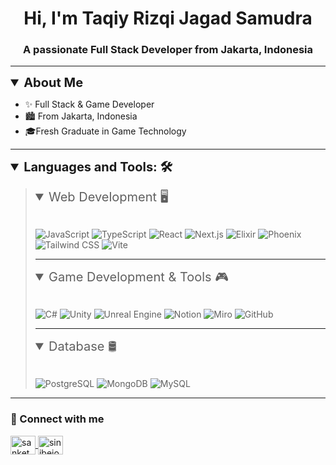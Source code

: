 <h1 align="center">Hi, I'm Taqiy Rizqi Jagad Samudra</h1>
<h3 align="center">A passionate Full Stack Developer from Jakarta, Indonesia</h3>

<hr>

<details open>
	<summary style="font-size: 20px; font-weight:bold;">About Me</summary>

- ✨ Full Stack & Game Developer
- 🏙️ From Jakarta, Indonesia
- 🎓Fresh Graduate in Game Technology 

</details>

---

<details open>
	<summary style="font-size: 20px; font-weight:bold;">Languages and Tools: 🛠️ </summary>
		<blockquote>

<details open><summary style="font-size: 20px; ">Web Development 🖥️
 </summary>
&nbsp;

![JavaScript](https://img.shields.io/badge/JavaScript-F7DF1E?style=for-the-badge&logo=javascript&logoColor=black)
![TypeScript](https://img.shields.io/badge/TypeScript-007ACC?style=for-the-badge&logo=typescript&logoColor=white)
![React](https://img.shields.io/badge/React-20232A?style=for-the-badge&logo=react&logoColor=61DAFB)
![Next.js](https://img.shields.io/badge/Next.js-black?style=for-the-badge&logo=next.js&logoColor=white)
![Elixir](https://img.shields.io/badge/Elixir-4E2A8E?style=for-the-badge&logo=elixir&logoColor=white)
![Phoenix](https://img.shields.io/badge/phoenix-E64B44?style=for-the-badge&logo=phoenix&logoColor=white)
![Tailwind CSS](https://img.shields.io/badge/Tailwind_CSS-38B2AC?style=for-the-badge&logo=tailwind-css&logoColor=white)
![Vite](https://img.shields.io/badge/Vite-646CFF?style=for-the-badge&logo=vite&logoColor=white)

</details>

---

<details open><summary style="font-size: 20px; ">Game Development & Tools 🎮</summary>
&nbsp;

![C#](https://img.shields.io/badge/C%23-239120?style=for-the-badge&logo=c-sharp&logoColor=white)
![Unity](https://img.shields.io/badge/Unity-black?style=for-the-badge&logo=unity&logoColor=white)
![Unreal Engine](https://img.shields.io/badge/Unreal_Engine-000000?style=for-the-badge&logo=unreal-engine&logoColor=white)
![Notion](https://img.shields.io/badge/Notion-000000?style=for-the-badge&logo=notion&logoColor=white)
![Miro](https://img.shields.io/badge/Miro-050730?style=for-the-badge&logo=miro&logoColor=white)
![GitHub](https://img.shields.io/badge/GitHub-100000?style=for-the-badge&logo=github&logoColor=white)

</details>

---

<details open><summary style="font-size: 20px; ">Database 🛢️</summary>
&nbsp;

![PostgreSQL](https://img.shields.io/badge/PostgreSQL-316192?style=for-the-badge&logo=postgresql&logoColor=white)
![MongoDB](https://img.shields.io/badge/MongoDB-4EA94B?style=for-the-badge&logo=mongodb&logoColor=white)
![MySQL](https://img.shields.io/badge/MySQL-005C84?style=for-the-badge&logo=mysql&logoColor=white)

</details>

</blockquote>
</details>

---

### 🔗 Connect with me
<p align="left">
  <a href="https://www.linkedin.com/in/taqiy-rizqi-jagad-samudra" target="_blank">
    <img align="center" src="https://raw.githubusercontent.com/rahuldkjain/github-profile-readme-generator/master/src/images/icons/Social/linked-in-alt.svg" alt="sanketbodake" height="30" width="40" />
  </a>
  <a href="https://www.instagram.com/sinibejo" target="_blank">
    <img align="center" src="https://raw.githubusercontent.com/rahuldkjain/github-profile-readme-generator/master/src/images/icons/Social/instagram.svg" alt="sinibejo" height="30" width="40" />
  </a>
</p>
